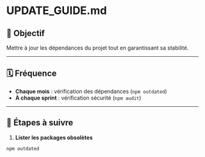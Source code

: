 # UPDATE_GUIDE.md

## 🔄 Objectif
Mettre à jour les dépendances du projet tout en garantissant sa stabilité.

---

## 🗓️ Fréquence
- **Chaque mois** : vérification des dépendances (`npm outdated`)
- **À chaque sprint** : vérification sécurité (`npm audit`)

---

## 🔧 Étapes à suivre

1. **Lister les packages obsolètes**
```bash
npm outdated

